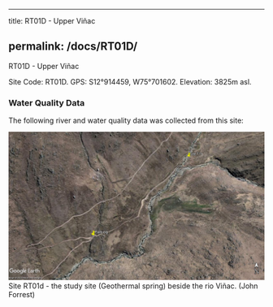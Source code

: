 
---
title: RT01D - Upper Viñac 

permalink: /docs/RT01D/
---
RT01D - Upper Viñac

Site Code: RT01D.  GPS: S12°914459, W75°701602. Elevation:
3825m asl.

### Water Quality Data

The following river and water quality data was collected from this site:





![Site RT01d - the study site location. (John Forrest)](/assets/SiteDescriptions/T1/RT1dGeothermalspring.jpg)
Site RT01d - the study site (Geothermal spring) beside the rio Viñac. (John Forrest)


